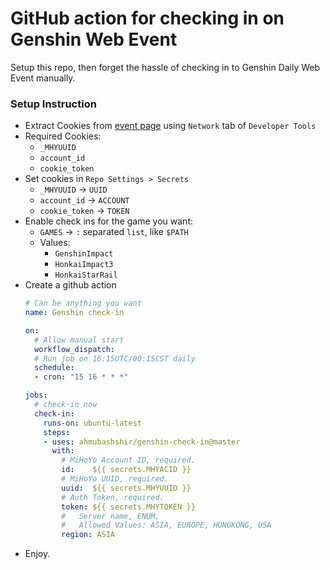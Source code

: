 # GitHub action for checking in on Genshin Web Event

Setup this repo, then forget the hassle of checking in to Genshin Daily Web Event manually.


### Setup Instruction
 * Extract Cookies from [event page](https://webstatic-sea.mihoyo.com/ys/event/signin-sea/index.html?act_id=e202102251931481 "Event Page") using `Network` tab of `Developer Tools`
  * Required Cookies:
     * `_MHYUUID`
     * `account_id`
     * `cookie_token`
 * Set cookies in `Repo Settings > Secrets`
   * `_MHYUUID`     -> `UUID`
   * `account_id`   -> `ACCOUNT`
   * `cookie_token` -> `TOKEN`
 * Enable check ins for the game you want:
   * `GAMES` -> `:` separated `list`, like `$PATH`
   * Values:
     * `GenshinImpact`
     * `HonkaiImpact3`
     * `HonkaiStarRail`
 * Create a github action
   ```yaml
   # Can be anything you want
   name: Genshin check-in

   on:
     # Allow manual start
     workflow_dispatch:
     # Run job on 16:15UTC/00:15CST daily
     schedule:
     - cron: "15 16 * * *"

   jobs:
     # check-in now
     check-in:
       runs-on: ubuntu-latest
       steps:
       - uses: ahmubashshir/genshin-check-in@master
         with:
           # MiHoYo Account ID, required.
           id:    ${{ secrets.MHYACID }}
           # MiHoYo UUID, required.
           uuid:  ${{ secrets.MHYUUID }}
           # Auth Token, required.
           token: ${{ secrets.MHYTOKEN }}
           #   Server name, ENUM.
           #   Allowed Values: ASIA, EUROPE, HONGKONG, USA
           region: ASIA
   ```
 * Enjoy.
